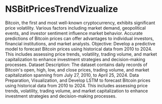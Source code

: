 # NSBitPricesTrendVizualize
Bitcoin, the first and most well-known cryptocurrency, exhibits significant price volatility. Various factors including market demand, geopolitical events, and investor sentiment influence market behavior. Accurate predictions of Bitcoin prices can offer advantages to individual investors, financial institutions, and market analysts.
Objective: Develop a predictive model to forecast Bitcoin prices using historical data from 2010 to 2024. This includes assessing price trends, volatility, trading volume, and market capitalization to enhance investment strategies and decision-making processes.
Dataset Description: The dataset contains daily records of Bitcoin's open, high, low, and close prices, trading volume, and market capitalization spanning from July 27, 2010, to April 25, 2024.
Data Preparation, Visualization, and Develop LSTM to forecast Bitcoin prices using historical data from 2010 to 2024. This includes assessing price trends, volatility, trading volume, and market capitalization to enhance investment strategies and decision-making processes.

